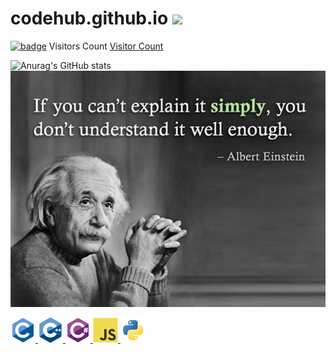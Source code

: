 # codehub.github.io ![](https://still-brushlands-82734.herokuapp.com/countercheck)
[![badge](https://glitch-image.vercel.app/api?text=Enter%20the%20Matrix)](https://glitch-image.vercel.app/api?text=Enter%20the%20Matrix)
Visitors Count [Visitor Count](https://profile-counter.glitch.me/rusevrosen/count.svg)

![Anurag's GitHub stats](https://github-readme-stats.vercel.app/api?username=rusevrosen&show_icons=true&theme=radical)
![Quote](https://github.com/rusevrosen/codehub.github.io/blob/main/Quote_Albert_Einstein.jpg)

<p align="left"> <a href="https://www.cprogramming.com/" target="_blank" rel="noreferrer"> <img src="https://raw.githubusercontent.com/devicons/devicon/master/icons/c/c-original.svg" alt="c" width="40" height="40"/> </a> <a href="https://www.w3schools.com/cpp/" target="_blank" rel="noreferrer"> <img src="https://raw.githubusercontent.com/devicons/devicon/master/icons/cplusplus/cplusplus-original.svg" alt="cplusplus" width="40" height="40"/> </a> <a href="https://www.w3schools.com/cs/" target="_blank" rel="noreferrer"> <img src="https://raw.githubusercontent.com/devicons/devicon/master/icons/csharp/csharp-original.svg" alt="csharp" width="40" height="40"/> </a> <a href="https://developer.mozilla.org/en-US/docs/Web/JavaScript" target="_blank" rel="noreferrer"> <img src="https://raw.githubusercontent.com/devicons/devicon/master/icons/javascript/javascript-original.svg" alt="javascript" width="40" height="40"/> </a> <a href="https://www.python.org" target="_blank" rel="noreferrer"> <img src="https://raw.githubusercontent.com/devicons/devicon/master/icons/python/python-original.svg" alt="python" width="40" height="40"/> </a> </p>





